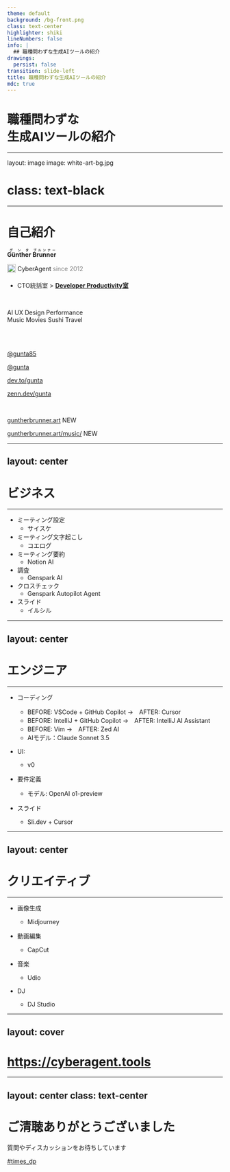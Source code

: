 ```yaml
---
theme: default
background: /bg-front.png
class: text-center
highlighter: shiki
lineNumbers: false
info: |
  ## 職種問わずな生成AIツールの紹介
drawings:
  persist: false
transition: slide-left
title: 職種問わずな生成AIツールの紹介
mdc: true
---
```


# **職種問わずな<br>生成AIツールの紹介**

<!--
みなさん、こんにちは！今日は「DevExは究極のROI」というテーマでお話しします。DevExの重要性とビジネス貢献度について、これから10分間で見ていきます。DevExが企業にもたらす驚くべき価値を一緒に探っていきましょう。
-->

---
layout: image
image: white-art-bg.jpg
# class: text-black
---
<div class="text-black">

# 自己紹介
 
<fluent-emoji-person-light /> **<ruby>Günther<rt>グンタ</rt></ruby> <ruby>Brunner<rt>ブルンナー</rt></ruby>**

<img src="/CALogo.svg" alt="CA" width="20px" height="20px" style="display: inline-block; vertical-align: middle; margin-bottom: 5px;" /> CyberAgent <span style="color: gray;">since 2012</span>
<br>

- <mdi-office-building class="text-orange-500" /> CTO統括室 <carbon-development class="text-teal-500" /> > [**Developer Productivity室**](https://site.developerproductivity.dev/) 
<br>


<flat-color-icons-like /> <logos-openai-icon /> AI <majesticons-ux-circle-line /> UX <logos-figma /> Design <emojione-v1-lightning-mood /> Performance
<br>
<logos-spotify-icon /> Music <logos-netflix-icon /> Movies <noto-sushi /> Sushi <material-symbols-travel class="text-blue-400" /> Travel

<br>
<br>

<fa6-brands-square-x-twitter /> [@gunta85](https://twitter.com/gunta85)
<br>

<carbon-logo-github /> [@gunta](https://github.com/gunta)
<br>

<skill-icons-devto-light /> [dev.to/gunta](https://dev.to/gunta)
<br>

<simple-icons-zenn class="text-blue-400"/> [zenn.dev/gunta](https://zenn.dev/gunta)

<br>

<mdi-brush class="text-red-500" /> [guntherbrunner.art](https://guntherbrunner.art) <span class="bg-red-500 text-white rounded-full px-2 py-1 text-[10px]">NEW</span>
<br>

<mdi-music class="text-green-500" /> [guntherbrunner.art/music/](https://guntherbrunner.art/music/) <span class="bg-green-500 text-white rounded-full px-2 py-1 text-[10px]">NEW</span>

</div>

---
layout: center
---

# ビジネス

---

- ミーティング設定
  - サイスケ
- ミーティング文字起こし
  - コエログ 
- ミーティング要約
  - Notion AI
- 調査
  - Genspark AI
- クロスチェック
  - Genspark Autopilot Agent
- スライド
  - イルシル


---
layout: center
---

# エンジニア

---

- コーディング
  - BEFORE: VSCode + GitHub Copilot →　AFTER: Cursor
  - BEFORE: IntelliJ + GitHub Copilot →　AFTER: IntelliJ AI Assistant
  - BEFORE: Vim →　AFTER: Zed AI
  - AIモデル：Claude Sonnet 3.5

- UI: 
  - v0

- 要件定義
  - モデル: OpenAI o1-preview

- スライド
  - Sli.dev + Cursor

---
layout: center
---

# クリエイティブ

---

- 画像生成
  - Midjourney

- 動画編集
  - CapCut
- 音楽
  - Udio
- DJ
  - DJ Studio

---
layout: cover
---

# https://cyberagent.tools

---
layout: center
class: text-center
---

# ご清聴ありがとうございました

質問やディスカッションをお待ちしています

<twemoji-clapping-hands class="text-5xl mt-4" />

<div class="mt-8 flex items-center justify-center">
  <devicon-slack class="text-2xl mr-2" />
  <a href="https://cyberagent.enterprise.slack.com/archives/C024G643C5R" target="_blank" class="text-xl">#times_dp</a>
</div>

<!--
ご清聴ありがとうございました。質問やディスカッションをお待ちしています。Slackの#times_dpチャンネルもぜひご活用ください。
-->
